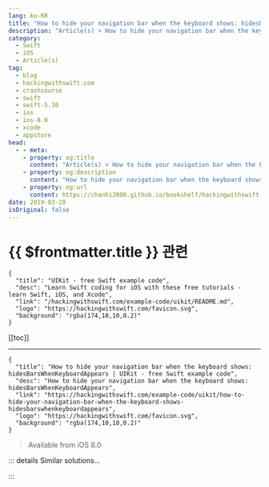 ```yaml
---
lang: ko-KR
title: "How to hide your navigation bar when the keyboard shows: hidesBarsWhenKeyboardAppears"
description: "Article(s) > How to hide your navigation bar when the keyboard shows: hidesBarsWhenKeyboardAppears"
category:
  - Swift
  - iOS
  - Article(s)
tag: 
  - blog
  - hackingwithswift.com
  - crashcourse
  - swift
  - swift-5.10
  - ios
  - ios-8.0
  - xcode
  - appstore
head:
  - - meta:
    - property: og:title
      content: "Article(s) > How to hide your navigation bar when the keyboard shows: hidesBarsWhenKeyboardAppears"
    - property: og:description
      content: "How to hide your navigation bar when the keyboard shows: hidesBarsWhenKeyboardAppears"
    - property: og:url
      content: https://chanhi2000.github.io/bookshelf/hackingwithswift.com/example-code/uikit/how-to-hide-your-navigation-bar-when-the-keyboard-shows-hidesbarswhenkeyboardappears.html
date: 2019-03-28
isOriginal: false
---
```


# {{ $frontmatter.title }} 관련

```component VPCard
{
  "title": "UIKit - free Swift example code",
  "desc": "Learn Swift coding for iOS with these free tutorials - learn Swift, iOS, and Xcode",
  "link": "/hackingwithswift.com/example-code/uikit/README.md",
  "logo": "https://hackingwithswift.com/favicon.svg",
  "background": "rgba(174,10,10,0.2)"
}
```

[[toc]]

---

```component VPCard
{
  "title": "How to hide your navigation bar when the keyboard shows: hidesBarsWhenKeyboardAppears | UIKit - free Swift example code",
  "desc": "How to hide your navigation bar when the keyboard shows: hidesBarsWhenKeyboardAppears",
  "link": "https://hackingwithswift.com/example-code/uikit/how-to-hide-your-navigation-bar-when-the-keyboard-shows-hidesbarswhenkeyboardappears",
  "logo": "https://hackingwithswift.com/favicon.svg",
  "background": "rgba(174,10,10,0.2)"
}
```

> Available from iOS 8.0

<!-- TODO: 작성 -->

<!--
Showing the keyboard on an iPhone dramatically reduces how much space you have available, which is particularly annoying if the user is trying to type into a multi-line text view.

One simple way you can free up space is by setting to true the `hidesBarsWhenKeyboardAppears` property of your navigation controller - that will cause the navigation bar and any toolbars to hide themselves when the keyboard is shown.

Use this code to enable it:

```swift
navigationController?.hidesBarsWhenKeyboardAppears = true
```

-->

::: details Similar solutions…

<!--
/quick-start/swiftui/how-to-hide-the-tab-bar-navigation-bar-or-other-toolbars">How to hide the tab bar, navigation bar, or other toolbars 
/example-code/system/how-to-run-code-when-your-app-is-terminated">How to run code when your app is terminated 
/example-code/uikit/how-to-hide-the-navigation-bar-using-hidesbarsontap">How to hide the navigation bar using hidesBarsOnTap 
/example-code/uikit/how-to-hide-the-navigation-bar-using-hidesbarsonswipe">How to hide the navigation bar using hidesBarsOnSwipe 
/example-code/uikit/how-to-add-a-bar-button-to-a-navigation-bar">How to add a bar button to a navigation bar</a>
-->

:::


